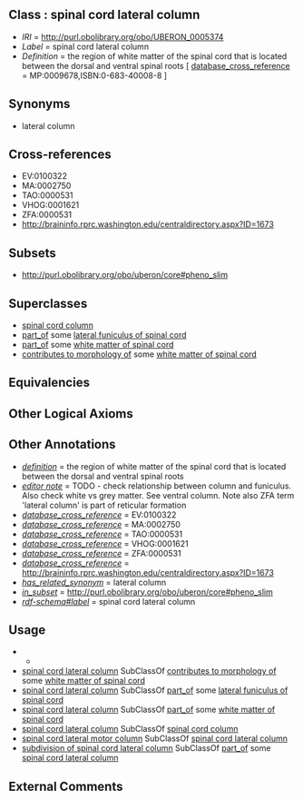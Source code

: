 
## Class : spinal cord lateral column

 * *IRI* = http://purl.obolibrary.org/obo/UBERON_0005374
 * *Label* = spinal cord lateral column
 * *Definition* = the region of white matter of the spinal cord that is located between the dorsal and ventral spinal roots [ [database_cross_reference](../../ef/oboInOwl#hasDbXref.md) = MP:0009678,ISBN:0-683-40008-8 ]

## Synonyms

 * lateral column

## Cross-references

 * EV:0100322
 * MA:0002750
 * TAO:0000531
 * VHOG:0001621
 * ZFA:0000531
 * http://braininfo.rprc.washington.edu/centraldirectory.aspx?ID=1673

## Subsets

 * http://purl.obolibrary.org/obo/uberon/core#pheno_slim

## Superclasses

 * [spinal cord column](../../UBERON/50/UBERON_0016550.md)
 * [part_of](../../BFO/50/BFO_0000050.md) some [lateral funiculus of spinal cord](../../UBERON/79/UBERON_0002179.md)
 * [part_of](../../BFO/50/BFO_0000050.md) some [white matter of spinal cord](../../UBERON/18/UBERON_0002318.md)
 * [contributes to morphology of](../../RO/33/RO_0002433.md) some [white matter of spinal cord](../../UBERON/18/UBERON_0002318.md)

## Equivalencies


## Other Logical Axioms


## Other Annotations

 * *[definition](../../IAO/15/IAO_0000115.md)* = the region of white matter of the spinal cord that is located between the dorsal and ventral spinal roots
 * *[editor note](../../IAO/16/IAO_0000116.md)* = TODO - check relationship between column and funiculus. Also check white vs grey matter. See ventral column. Note also ZFA term 'lateral column' is part of reticular formation
 * *[database_cross_reference](../../ef/oboInOwl#hasDbXref.md)* = EV:0100322
 * *[database_cross_reference](../../ef/oboInOwl#hasDbXref.md)* = MA:0002750
 * *[database_cross_reference](../../ef/oboInOwl#hasDbXref.md)* = TAO:0000531
 * *[database_cross_reference](../../ef/oboInOwl#hasDbXref.md)* = VHOG:0001621
 * *[database_cross_reference](../../ef/oboInOwl#hasDbXref.md)* = ZFA:0000531
 * *[database_cross_reference](../../ef/oboInOwl#hasDbXref.md)* = http://braininfo.rprc.washington.edu/centraldirectory.aspx?ID=1673
 * *[has_related_synonym](../../ym/oboInOwl#hasRelatedSynonym.md)* = lateral column
 * *[in_subset](../../et/oboInOwl#inSubset.md)* = http://purl.obolibrary.org/obo/uberon/core#pheno_slim
 * *[rdf-schema#label](../../el/rdf-schema#label.md)* = spinal cord lateral column

## Usage

 * -
 * [spinal cord lateral column](../../UBERON/74/UBERON_0005374.md) SubClassOf [contributes to morphology of](../../RO/33/RO_0002433.md) some [white matter of spinal cord](../../UBERON/18/UBERON_0002318.md)
 * [spinal cord lateral column](../../UBERON/74/UBERON_0005374.md) SubClassOf [part_of](../../BFO/50/BFO_0000050.md) some [lateral funiculus of spinal cord](../../UBERON/79/UBERON_0002179.md)
 * [spinal cord lateral column](../../UBERON/74/UBERON_0005374.md) SubClassOf [part_of](../../BFO/50/BFO_0000050.md) some [white matter of spinal cord](../../UBERON/18/UBERON_0002318.md)
 * [spinal cord lateral column](../../UBERON/74/UBERON_0005374.md) SubClassOf [spinal cord column](../../UBERON/50/UBERON_0016550.md)
 * [spinal cord lateral motor column](../../UBERON/05/UBERON_0010405.md) SubClassOf [spinal cord lateral column](../../UBERON/74/UBERON_0005374.md)
 * [subdivision of spinal cord lateral column](../../UBERON/78/UBERON_0006078.md) SubClassOf [part_of](../../BFO/50/BFO_0000050.md) some [spinal cord lateral column](../../UBERON/74/UBERON_0005374.md)

## External Comments

